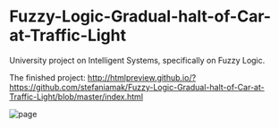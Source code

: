 # Fuzzy-Logic-Gradual-halt-of-Car-at-Traffic-Light
University project on Ιntelligent Systems, specifically on Fuzzy Logic.

The finished project:
http://htmlpreview.github.io/?https://github.com/stefaniamak/Fuzzy-Logic-Gradual-halt-of-Car-at-Traffic-Light/blob/master/index.html

![page](https://user-images.githubusercontent.com/48293545/61597975-dd672980-ac1f-11e9-8765-74b8edadbe25.png)
